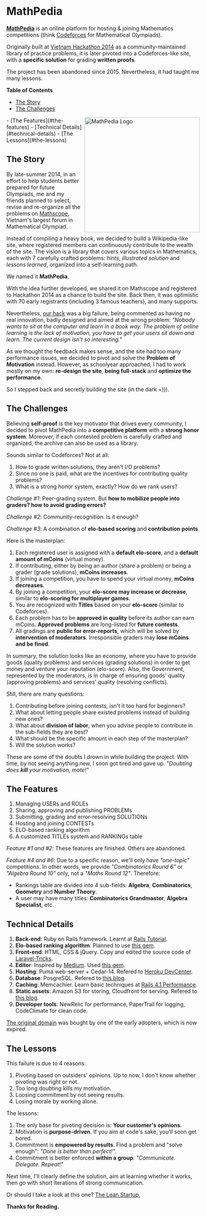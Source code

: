 MathPedia
=========

**[MathPedia][1]** is an online platform for hosting & joining Mathematics competitions (think [Codeforces][2] for Mathematical Olympiads).

Originally built at [Vietnam Hackathon 2014][3] as a community-maintained library of practice problems, it is later pivoted into a Codeforces-like site, with a **specific solution** for grading **written proofs**.

The project has been abandoned since 2015. Nevertheless, it had taught me many lessons.

**Table of Contents**

- [The Story](#the-story)
- [The Challenges](#the-challenges)
<img src="http://d13iam57dikkc8.cloudfront.net/assets/logo-8dd182218aa08462ba3fb42dbb1d291a.png" alt="MathPedia Logo" width="300" align="right" />
- [The Features](#the-features)
- [Technical Details](#technical-details)
- [The Lessons](#the-lessons)


## The Story

By late-summer 2014, in an effort to help students better prepared for future Olympiads, me and my friends planned to select, revise and re-organize all the problems on [Mathscope][4], Vietnam's largest forum in Mathematical Olympiad.

Instead of compiling a heavy book, we decided to build a Wikipedia-like site, where registered members can continuously contribute to the wealth of the site. The vision is a library that covers various topics in Mathematics, each with 7 carefully crafted problems: _hints_, _illustrated solution_ and _lessons learned_, organized into a self-learning path. 

We named it **MathPedia**.

With the idea further developed, we shared it on Mathscope and registered to Hackathon 2014 as a chance to build the site. Back then, it was optimistic with 70 early registrants (including 3 famous teachers), and many supports.

Nevertheless, [our hack][5] was a big failure, being commented as having no real innovation, badly designed and aimed at the wrong problem: _"Nobody wants to sit at the computer and learn in a book way. The problem of online learning is the lack of motivation, you have to get your users sit down and learn. The current design isn't so interesting."_

As we thought the feedback makes sense, and the site had too many performance issues, we decided to pivot and solve the **Problem of Motivation** instead. However, as schoolyear approached, I had to work mostly on my own: **re-design the site**, **being full-stack** and **optimize the performance**.

So I stepped back and secretly building the site (in the dark =))).

## The Challenges

Believing **self-proof** is the key motivator that drives every community, I decided to pivot MathPedia into a **competitive platform** with a **strong honor system**. Moreover, if each contested problem is carefully crafted and organized, the archive can also be used as a library. 

Sounds similar to Codeforces? Not at all:

1. How to grade written solutions, they aren't I/O problems?
2. Since no one is paid, what are the incentives for contributing quality problems?
3. What is a strong honor system, exactly? How do we rank users?

_Challenge #1_: Peer-grading system. But **how to mobilize people into graders? how to avoid grading errors?**

_Challenge #2_: Community-recognition. Is it enough?

_Challenge #3_: A combination of **elo-based scoring** and **contribution points**.

Here is the masterplan:

1. Each registered user is assigned with a **default elo-score**, and a **default amount of mCoins** (virtual money).
2. If contributing, either by being an author (share a problem) or being a grader (grade solutions), **mCoins increases**.
3. If joining a competition, you have to spend your virtual money, **mCoins decreases**.
4. By joining a competition, your **elo-score may increase or decrease**, similar to **elo-scoring for multiplayer games**.
5. You are recognized with **Titles** based on your **elo-score** (similar to Codeforces).
6. Each problem has to be **approved in quality** before its author can earn mCoins. **Approved problems** are long-listed for **future contests**.
7. All gradings are **public for error-reports**, which will be solved by **intervention of moderators**. Irresponsible graders may **lose mCoins and be fined**.

In summary, the solution looks like an economy, where you have to provide goods (quality problems) and services (grading solutions) in order to get money and venture your reputation (elo-score). Also, the Government, represented by the moderators, is in charge of ensuring goods' quality (approving problems) and services' quality (resolving conflicts).

Still, there are many questions:

1. Contributing before joining contests, isn't it too hard for beginners?
2. What about letting people share existed problems instead of building new ones?
3. What about **division of labor**, when you advise people to contribute in the sub-fields they are best?
4. What should be the specific amount in each step of the masterplan?
5. Will the solution works?

These are some of the doubts I drown in while building the project. With time, by not seeing anything new, I soon got tired and gave up. _"Doubting does **kill** your motivation, mate!"_


## The Features

1. Managing USERs and ROLEs
2. Sharing, approving and publishing PROBLEMs
3. Submitting, grading and error-resolving SOLUTIONs
4. Hosting and joining CONTESTs
5. ELO-based ranking algorithm
6. A customized TITLEs system and RANKINGs table

_Feature #1 and #2_: These features are finished. Others are abandoned.

_Feature #4 and #6_: Due to a specific reason, we'll only have _"one-topic"_ competitions. In other words, we provide _"Combinatorics Round 6"_ or _"Algebra Round 10"_ only, not a _"Maths Round 12"_. Therefore:

- Rankings table are divided into 4 sub-fields: **Algebra**, **Combinatorics**, **Geometry** and **Number Theory**.
- A user may have many titles: **Combinatorics Grandmaster**, **Algebra Specialist**, etc.


## Technical Details

1. **Back-end**: Ruby on Rails framework. Learnt at [Rails Tutorial][6].
2. **Elo-based ranking algorithm**: Planned to use [this gem][7].
3. **Front-end**: HTML, CSS & jQuery. Copy and edited the source code of [Laravel-Tricks][8].
4. **Editor**: Inspired by [Medium][9]. Used [this gem][10].
5. **Hosting**: Puma web-server + Cedar-14. Refered to [Heroku DevCenter][11].
6. **Database**: PosgreSQL. Refered to [this blog][12].
7. **Caching**: Memcachier. Learn basic techniques at [Rails 4.1 Performance][13].
8. **Static assets**: Amazon S3 for storing, Cloudfront for serving. Refered to [this blog][14].
9. **Developer tools**: NewRelic for performance, PaperTrail for logging, CodeClimate for clean code.

[The original domain](http://www.mathpedia.vn/) was bought by one of the early adopters, which is now expired.

## The Lessons

This failure is due to 4 reasons: 

1. Pivoting based on outsiders' opinions. Up to now, I don't know whether pivoting was right or not.
2. Too long doubting kills my motivation.
3. Loosing commitment by not seeing results.
4. Losing morale by working alone.

The lessons:

1. The only base for pivoting decision is: **Your customer's opinions**.
2. Motivation is **purpose-driven**. If you aim at code's sake, you'll soon get bored.
3. Commitment is **empowered by results**. Find a problem and "solve enough": _"Done is better than perfect!"_.
4. Commitment is better enforced **within a group**: _"Communicate. Delegate. Repeat!"_

Next time, I'll clearly define the solution, aim at learning whether it works, then go with short iterations of strong communication.

Or should I take a look at this one? [The Lean Startup][15],

**Thanks for Reading.**

[1]: http://mathpedia.herokuapp.com/
[2]: http://codeforces.com/
[3]: http://hackathonvietnam2014hcmc.devpost.com/
[4]: http://mathscope.org/
[5]: http://hackathonvietnam2014hcmc.devpost.com/submissions/25683-mathpedia
[6]: http://rails-4-0.railstutorial.org/book
[7]: https://github.com/mxhold/elo_rating
[8]: http://laravel-tricks.com/
[9]: https://medium.com/
[10]: https://github.com/yabwe/medium-editor
[11]: https://devcenter.heroku.com/
[12]: http://linuxrails.blogspot.com.au/2012/06/postgresql-setup-for-rails-development.html
[13]: https://www.pluralsight.com/courses/rails-4-1-performance-fundamentals
[14]: http://www.ubazu.com/2014/02/25/configure-ruby-rails-paperclip-amazon-s3-cloudfront-images-files/
[15]: https://www.amazon.com/Lean-Startup-Entrepreneurs-Continuous-Innovation-ebook/dp/B004J4XGN6/
